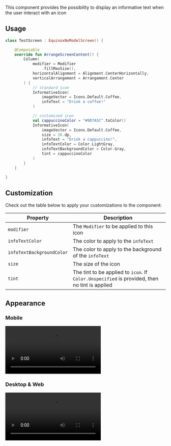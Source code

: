 This component provides the possibility to display an informative text when the user interact with an icon

## Usage

```kotlin
class TestScreen : EquinoxNoModelScreen() {

    @Composable
    override fun ArrangeScreenContent() {
        Column(
            modifier = Modifier
                .fillMaxSize(),
            horizontalAlignment = Alignment.CenterHorizontally,
            verticalArrangement = Arrangement.Center
        ) {
            // standard icon
            InformativeIcon(
                imageVector = Icons.Default.Coffee,
                infoText = "Drink a coffee!"
            )

            // customized icon
            val cappuccinoColor = "#9D7A5C".toColor()
            InformativeIcon(
                imageVector = Icons.Default.Coffee,
                size = 26.dp,
                infoText = "Drink a cappuccino!",
                infoTextColor = Color.LightGray,
                infoTextBackgroundColor = Color.Gray,
                tint = cappuccinoColor
            )
        }
    }

}
```

## Customization

Check out the table below to apply your customizations to the component:

| Property                  | Description                                                                                   |
|---------------------------|-----------------------------------------------------------------------------------------------|
| `modifier`                | The `Modifier` to be applied to this icon                                                     |
| `infoTextColor`           | The color to apply to the `infoText`                                                          |
| `infoTextBackgroundColor` | The color to apply to the background of the `infoText`                                        |
| `size`                    | The size of the icon                                                                          |
| `tint`                    | The tint to be applied to `icon`. If `Color.Unspecified` is provided, then no tint is applied |

## Appearance

### Mobile

<video class="shadow mobile-appearance" controls>
  <source src="../assets/videos/informativeicon/informativeicon-mobile.webm" type="video/mp4">
  Cannot play the video
</video>

### Desktop & Web

<video class="shadow" controls>
  <source src="../assets/videos/informativeicon/informativeicon-desktop.mp4" type="video/mp4">
  Cannot play the video
</video>